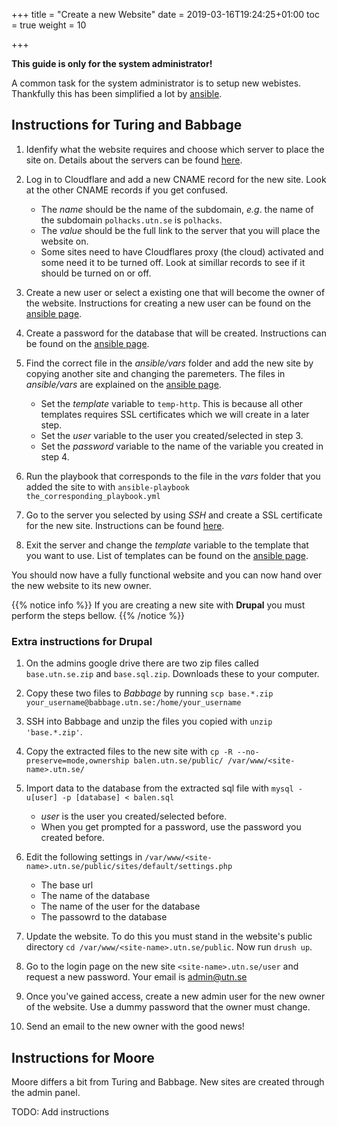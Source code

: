 +++
title = "Create a new Website"
date = 2019-03-16T19:24:25+01:00
toc = true
weight = 10

+++

**This guide is only for the system administrator!**

A common task for the system administrator is to setup new webistes. Thankfully this has been simplified a lot by [ansible](/development_tools/ansible/).

## Instructions for Turing and Babbage

1. Idenfify what the website requires and choose which server to place the site on. Details about the servers can be found [here](/infrastructure/digital_ocean/).

2. Log in to Cloudflare and add a new CNAME record for the new site. Look at the other CNAME records if you get confused.
    * The *name* should be the name of the subdomain, *e.g*. the name of the subdomain `polhacks.utn.se` is `polhacks`.
    * The *value* should be the full link to the server that you will place the website on.
    * Some sites need to have Cloudflares proxy (the cloud) activated and some need it to be turned off. Look at simillar records to see if it should be turned on or off.

3. Create a new user or select a existing one that will become the owner of the website. Instructions for creating a new user can be found on the [ansible page](/development_tools/ansible/).

4. Create a password for the database that will be created. Instructions can be found on the [ansible page](/development_tools/ansible/).

5. Find the correct file in the *ansible/vars* folder and add the new site by copying another site and changing the paremeters. The files in *ansible/vars* are explained on the [ansible page](/development_tools/ansible/).
    * Set the *template* variable to `temp-http`. This is because all other templates requires SSL certificates which we will create in a later step.
    * Set the *user* variable to the user you created/selected in step 3.
    * Set the *password* variable to the name of the variable you created in step 4.

6. Run the playbook that corresponds to the file in the *vars* folder that you added the site to with `ansible-playbook the_corresponding_playbook.yml`

7. Go to the server you selected by using *SSH* and create a SSL certificate for the new site. Instructions can be found [here](/server_software/certbot/).

8. Exit the server and change the *template* variable to the template that you want to use. List of templates can be found on the [ansible page](/development_tools/ansible/).

You should now have a fully functional website and you can now hand over the new website to its new owner.

{{% notice info %}}
If you are creating a new site with **Drupal** you must perform the steps bellow.
{{% /notice %}}

### Extra instructions for Drupal

1. On the admins google drive there are two zip files called `base.utn.se.zip` and `base.sql.zip`. Downloads these to your computer.

2. Copy these two files to *Babbage* by running `scp base.*.zip your_username@babbage.utn.se:/home/your_username`

3. SSH into Babbage and unzip the files you copied with `unzip 'base.*.zip'`.

4. Copy the extracted files to the new site with `cp -R --no-preserve=mode,ownership balen.utn.se/public/ /var/www/<site-name>.utn.se/`

5. Import data to the database from the extracted sql file with `mysql -u[user] -p [database] < balen.sql` 
    * *user* is the user you created/selected before. 
    * When you get prompted for a password, use the password you created before.

6. Edit the following settings in `/var/www/<site-name>.utn.se/public/sites/default/settings.php`
    * The base url
    * The name of the database
    * The name of the user for the database
    * The passowrd to the database

7. Update the website. To do this you must stand in the website's public directory `cd /var/www/<site-name>.utn.se/public`. Now run `drush up`.

8. Go to the login page on the new site `<site-name>.utn.se/user` and request a new password. Your email is [admin@utn.se](mailto:admin@utn.se)

9. Once you've gained access, create a new admin user for the new owner of the website. Use a dummy password that the owner must change.

10. Send an email to the new owner with the good news!

## Instructions for Moore

Moore differs a bit from Turing and Babbage. New sites are created through the admin panel.

TODO: Add instructions
